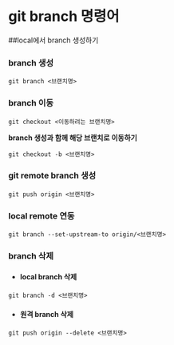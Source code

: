 # git branch 명령어 

##local에서 branch 생성하기

### branch 생성
```
git branch <브랜치명>
```

### branch 이동
```
git checkout <이동하려는 브랜치명>
```

**branch 생성과 함께 해당 브랜치로 이동하기**
```
git checkout -b <브랜치명>
```

### git remote branch 생성
```
git push origin <브랜치명>
```

### local remote 연동
```
git branch --set-upstream-to origin/<브랜치명>
```


### branch 삭제
- #### local branch 삭제
```
git branch -d <브랜치명>
```
- #### 원격 branch 삭제
```
git push origin --delete <브랜치명>
```
